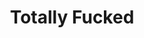---
inv_num: 2003-001
add_credit:
url: 2003-001-totally-fucked
title: Totally Fucked
year: '2003'
display_year: '2003'
medium: Modded Super Mario Brothers cartridge
dims:
pitch: "​Super Mario stuck on a cube."
ps: "​This one is an infinite loop of Mario stuck on a cube. A year later I cribbed
  this scene for the beginning of Paper Rad and I’s Super Mario Movie. I have hardly
  ever shown this, but it is one of my favourites. Also, of note, I lost the source
  code, ROM, and nearly everything associated with the project shortly after making
  it in 2003. In my defence, I had just turned 25, and well, just wasn’t very organised
  (my studio at this point was still under my loft bed). Anyway, sometime many years
  later, I found the actual finished version in a pile of old ROM chips. In 2013 -
  as I was long out of the 6502 game - I gave it 2 Todd Bailey / Andrew Reitano of
  Narrat1ve who sucked the data off of the ROM, and reconstructed the .NES emulator
  file. Thx again guys!&nbsp;"
live_url:
youtube:
related_code: https://github.com/coryarcangel/Totally-Fucked
subheading:
download: totally-fucked-2003-001-master.nes.zip
commission:
related: "[20] [2005-001-super-mario-movie] 2005-001 Super Mario Movie"
layout: things-i-made
---